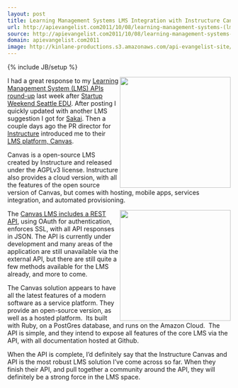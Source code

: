 ```yaml
---
layout: post
title: Learning Management Systems LMS Integration with Instructure Canvas API
url: http://apievangelist.com2011/10/08/learning-management-systems-(lms)-integration-with-instructure-canvas-api/
source: http://apievangelist.com2011/10/08/learning-management-systems-(lms)-integration-with-instructure-canvas-api/
domain: apievangelist.com2011
image: http://kinlane-productions.s3.amazonaws.com/api-evangelist-site/blog/Instructure_logo.jpg
---
```

{% include JB/setup %}<p>
     <a title="Instructure" href="http://www.instructure.com/"><img src="http://kinlane-productions.s3.amazonaws.com/api-evangelist/instructure/Instructure_logo.jpg"  width="250" align="right" /></a>
</p>
<p>
     I had a great response to my <a title="Learning Management System API Roundup" href="/2011/10/02/learning-management-system-(lms)-apis/">Learning Management System (LMS) APIs round-up</a> last week after <a title="Startup Weekend Seattle EDU" href="http://blog.programmableweb.com/2011/09/30/40-education-apis-for-startup-weekend-seattle-edu/">Startup Weekend Seattle EDU</a>. After posting I quickly updated with another LMS suggestion I got for <a title="Sakai" href="https://confluence.sakaiproject.org/dosearchsite.action?queryString=api">Sakai</a>. Then a couple days ago the PR director for <a title="Instructure" href="http://www.instructure.com/">Instructure</a> introduced me to their <a title="LMS Platform Canvas" href="http://www.instructure.com/">LMS platform, Canvas</a>.
</p>
<p>
     Canvas is a open-source LMS created by Instructure and released under the AGPLv3 license. Instructure also provides a cloud version, with all the features of the open source version of Canvas, but comes with hosting, mobile apps, services integration, and automated provisioning.
</p>
<p>
     <a title="Instructure" href="http://www.instructure.com/"><img src="http://kinlane-productions.s3.amazonaws.com/api-evangelist/instructure/Instructure-LMS-Classroom.png"  width="250" align="right" /></a>
</p>
<p>
     The <a title="Canvas MLS includes a REST API" href="https://canvas.instructure.com/doc/api/index.html">Canvas LMS includes a REST API</a>, using OAuth for authentication, enforces SSL, with all API responses in JSON. The API is currently under development and many areas of the application are still unavailable via the external API, but there are still quite a few methods available for the LMS already, and more to come.
</p>
<p>
     The Canvas solution appears to have all the latest features of a modern software as a service platform. They provide an open-source version, as well as a hosted platform.  Its built with Ruby, on a PostGres database, and runs on the Amazon Cloud.  The API is simple, and they intend to expose all features of the core LMS via the API, with all documentation hosted at Github.
</p>
<p>
     When the API is complete, I’d definitely say that the Instructure Canvas and API is the most robust LMS solution I’ve come across so far. When they finish their API, and pull together a community around the API, they will definitely be a strong force in the LMS space.
</p>

